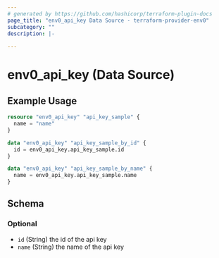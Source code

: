 ```yaml
---
# generated by https://github.com/hashicorp/terraform-plugin-docs
page_title: "env0_api_key Data Source - terraform-provider-env0"
subcategory: ""
description: |-
  
---
```


# env0_api_key (Data Source)



## Example Usage

```terraform
resource "env0_api_key" "api_key_sample" {
  name = "name"
}

data "env0_api_key" "api_key_sample_by_id" {
  id = env0_api_key.api_key_sample.id
}

data "env0_api_key" "api_key_sample_by_name" {
  name = env0_api_key.api_key_sample.name
}
```

<!-- schema generated by tfplugindocs -->
## Schema

### Optional

- `id` (String) the id of the api key
- `name` (String) the name of the api key


